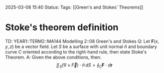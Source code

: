 2025-03-08 15:40
Status: 
Tags: [[Green's and Stokes' Theorems]]
# Stoke's theorem definition

TD: YEAR1::TERM2::MA144 Modelling 2::08 Green's and Stokes
Q: Let $\mathbf{F}(x, y, z)$ be a vector field. Let $S$ be a surface with unit normal $\hat{n}$ and boundary curve $C$ oriented according to the right-hand rule, then state Stoke's Theorem.
A: Given the above conditions, then: $$ \iint_S (\nabla \times \vec{F}) \cdot \hat{n} \, dS = \oint_C \mathbf{F} \cdot d\mathbf{r} $$
<!--ID: 1741448594319-->
